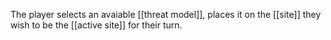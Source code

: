 The player selects an avaiable [[threat model]], places it on the [[site]] they wish to be the [[active site]] for their turn. 